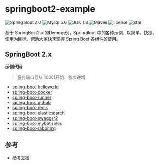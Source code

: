 # springboot2-example

![Spring Boot 2.0](https://img.shields.io/badge/Spring%20Boot-2.0-brightgreen.svg)
![Mysql 5.6](https://img.shields.io/badge/Mysql-5.6-blue.svg)
![JDK 1.8](https://img.shields.io/badge/JDK-1.8-brightgreen.svg)
![Maven](https://img.shields.io/badge/Maven-3.5.0-yellowgreen.svg)
![license](https://img.shields.io/github/license/rexlin600/springboot2-example)
![star](https://img.shields.io/github/stars/rexlin600/springboot2-example?style=social)

基于 SpringBoot2.x 的Demo示例，SpringBoot 中的各种示例，以简单、快捷、使用为目标。帮助大家快速掌握 Spring Boot 各组件的使用。

## SpringBoot 2.x

**示例代码**

> 服务端口号从 10001开始、依次递增

- [spring-boot-helloworld](https://github.com/rexlin600/springboot2-examplespringboot2-example/tree/master/spring-boot-helloworld)
- [spring-boot-docker](https://github.com/rexlin600/springboot2-example/tree/master/spring-boot-docker)
- [spring-boot-runner](https://github.com/rexlin600/springboot2-example/tree/master/spring-boot-runner)
- [spring-boot-github](https://github.com/rexlin600/springboot2-example/tree/master/spring-boot-github)
- [spring-boot-redis](https://github.com/rexlin600/springboot2-example/tree/master/spring-boot-redis)
- [spring-boot-elasticsearch](https://github.com/rexlin600/springboot2-example/tree/master/spring-boot-elasticsearch)
- [spring-boot-swagger2](https://github.com/rexlin600/springboot2-example/tree/master/spring-boot-swagger2)
- [spring-boot-mybatisplus](https://github.com/rexlin600/springboot2-example/tree/master/spring-boot-mybatisplus)
- [spring-boot-rabbitmq](https://github.com/rexlin600/springboot2-example/tree/master/spring-boot-rabbitmq)


## 参考

- [参考文档](https://github.com/rexlin600/springboot2-example/blob/master/docs/reference.md)